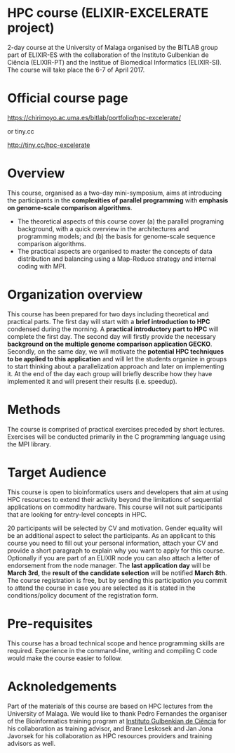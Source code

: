 # HPC course (ELIXIR-EXCELERATE project)
2-day course at the University of Malaga organised by the BITLAB group part of ELIXIR-ES with the collaboration of the Instituto Gulbenkian de Ciência (ELIXIR-PT) and the Institue of Biomedical Informatics (ELIXIR-SI). The course will take place the 6-7 of April 2017.

# Official course page

https://chirimoyo.ac.uma.es/bitlab/portfolio/hpc-excelerate/

or tiny.cc

http://tiny.cc/hpc-excelerate

# Overview

This course, organised as a two-day mini-symposium, aims at introducing the participants in the **complexities of parallel programming** with **emphasis on genome-scale comparison algorithms**.

* The theoretical aspects of this course cover (a) the parallel programing background, with a quick overview in the architectures and programming models; and (b) the basis for genome-scale sequence comparison algorithms.
* The practical aspects are organised to master the concepts of data distribution and balancing using a Map-Reduce strategy and internal coding with MPI.

# Organization overview
This course has been prepared for two days including theoretical and practical parts. The first day will start with a **brief introduction to HPC** condensed during the morning. A **practical introductory part to HPC** will complete the first day. The second day will firstly provide the necessary **background on the multiple genome comparison application GECKO**. Secondly, on the same day, we will motivate the **potential HPC techniques to be applied to this application** and will let the students organize in groups to start thinking about a parallelization approach and later on implementing it. At the end of the day each group will briefly describe how they have implemented it and will present their results (i.e. speedup).

# Methods

The course is comprised of practical exercises preceded by short lectures. Exercises will be conducted primarily in the C programming language using the MPI library.

# Target Audience
This course is open to bioinformatics users and developers that aim at using HPC resources to extend their activity beyond the limitations of sequential applications on commodity hardware. This course will not suit participants that are looking for entry-level concepts in HPC.

20 participants will be selected by CV and motivation. Gender equality will be an additional aspect to select the participants. As an applicant to this course you need to fill out your personal information, attach your CV and provide a short paragraph to explain why you want to apply for this course. Optionally if you are part of an ELIXIR node you can also attach a letter of endorsement from the node manager. The **last application day** will be **March 3rd**, the **result of the candidate selection** will be notified **March 8th**. The course registration is free, but by sending this participation you commit to attend the course in case you are selected as it is stated in the conditions/policy document of the registration form.

# Pre-requisites
This course has a broad technical scope and hence programming skills are required. Experience in the command-line, writing and compiling C code would make the course easier to follow.

# Acknoledgements
Part of the materials of this course are based on HPC lectures from the University of Malaga. We would like to thank Pedro Fernandes the organiser of the Bioinformatics training program at [Instituto Gulbenkian de Ciência](http://gtpb.igc.gulbenkian.pt/bicourses/index.html) for his collaboration as training advisor, and Brane Leskosek and Jan Jona Javorsek for his collaboration as HPC resources providers and training advisors as well.
